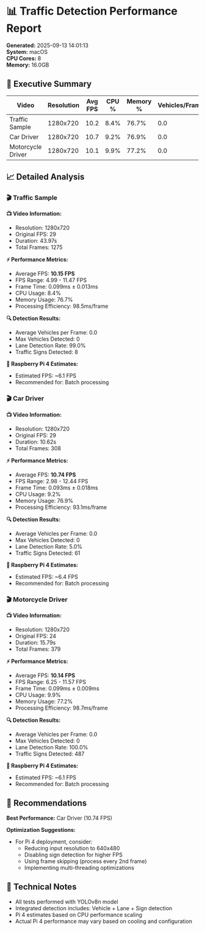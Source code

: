 # 📊 Traffic Detection Performance Report

**Generated:** 2025-09-13 14:01:13  
**System:** macOS  
**CPU Cores:** 8  
**Memory:** 16.0GB  

## 🎯 Executive Summary

| Video | Resolution | Avg FPS | CPU % | Memory % | Vehicles/Frame |
|-------|------------|---------|-------|----------|----------------|
| Traffic Sample | 1280x720 | 10.2 | 8.4% | 76.7% | 0.0 |
| Car Driver | 1280x720 | 10.7 | 9.2% | 76.9% | 0.0 |
| Motorcycle Driver | 1280x720 | 10.1 | 9.9% | 77.2% | 0.0 |

## 📈 Detailed Analysis

### 🎬 Traffic Sample

**📺 Video Information:**
- Resolution: 1280x720
- Original FPS: 29
- Duration: 43.97s
- Total Frames: 1275

**⚡ Performance Metrics:**
- Average FPS: **10.15 FPS**
- FPS Range: 4.99 - 11.47 FPS
- Frame Time: 0.099ms ± 0.013ms
- CPU Usage: 8.4%
- Memory Usage: 76.7%
- Processing Efficiency: 98.5ms/frame

**🔍 Detection Results:**
- Average Vehicles per Frame: 0.0
- Max Vehicles Detected: 0
- Lane Detection Rate: 99.0%
- Traffic Signs Detected: 8

**🥧 Raspberry Pi 4 Estimates:**
- Estimated FPS: ~6.1 FPS
- Recommended for: Batch processing

### 🎬 Car Driver

**📺 Video Information:**
- Resolution: 1280x720
- Original FPS: 29
- Duration: 10.62s
- Total Frames: 308

**⚡ Performance Metrics:**
- Average FPS: **10.74 FPS**
- FPS Range: 2.98 - 12.44 FPS
- Frame Time: 0.093ms ± 0.018ms
- CPU Usage: 9.2%
- Memory Usage: 76.9%
- Processing Efficiency: 93.1ms/frame

**🔍 Detection Results:**
- Average Vehicles per Frame: 0.0
- Max Vehicles Detected: 0
- Lane Detection Rate: 5.0%
- Traffic Signs Detected: 61

**🥧 Raspberry Pi 4 Estimates:**
- Estimated FPS: ~6.4 FPS
- Recommended for: Batch processing

### 🎬 Motorcycle Driver

**📺 Video Information:**
- Resolution: 1280x720
- Original FPS: 24
- Duration: 15.79s
- Total Frames: 379

**⚡ Performance Metrics:**
- Average FPS: **10.14 FPS**
- FPS Range: 6.25 - 11.57 FPS
- Frame Time: 0.099ms ± 0.009ms
- CPU Usage: 9.9%
- Memory Usage: 77.2%
- Processing Efficiency: 98.7ms/frame

**🔍 Detection Results:**
- Average Vehicles per Frame: 0.0
- Max Vehicles Detected: 0
- Lane Detection Rate: 100.0%
- Traffic Signs Detected: 487

**🥧 Raspberry Pi 4 Estimates:**
- Estimated FPS: ~6.1 FPS
- Recommended for: Batch processing

## 🎯 Recommendations

**Best Performance:** Car Driver (10.74 FPS)

**Optimization Suggestions:**
- For Pi 4 deployment, consider:
  - Reducing input resolution to 640x480
  - Disabling sign detection for higher FPS
  - Using frame skipping (process every 2nd frame)
  - Implementing multi-threading optimizations

## 📝 Technical Notes

- All tests performed with YOLOv8n model
- Integrated detection includes: Vehicle + Lane + Sign detection
- Pi 4 estimates based on CPU performance scaling
- Actual Pi 4 performance may vary based on cooling and configuration
